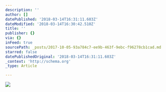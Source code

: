 ```yaml
---
description: ''
author: []
datePublished: '2018-03-14T16:31:11.603Z'
dateModified: '2018-03-14T16:30:42.510Z'
title: ''
publisher: {}
via: {}
inFeed: true
sourcePath: _posts/2017-10-05-93a784c7-ee9b-463f-9ebc-f96278cb1cad.md
starred: false
datePublishedOriginal: '2018-03-14T16:31:11.603Z'
_context: 'http://schema.org'
_type: Article

---
```

![](https://the-grid-user-content.s3-us-west-2.amazonaws.com/fa77da66-0d1c-408e-a084-98137d0c5b14.jpg)